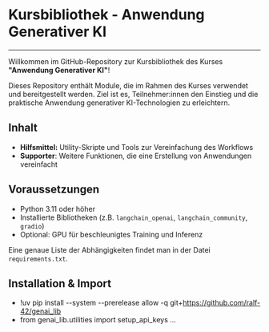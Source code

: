 # Kursbibliothek - Anwendung Generativer KI
---

Willkommen im GitHub-Repository zur Kursbibliothek des Kurses **"Anwendung Generativer KI"**!

Dieses Repository enthält Module, die im Rahmen des Kurses verwendet und bereitgestellt werden. Ziel ist es, Teilnehmer:innen den Einstieg und die praktische Anwendung generativer KI-Technologien zu erleichtern.

 

## Inhalt

- **Hilfsmittel:** Utility-Skripte und Tools zur Vereinfachung des Workflows
- **Supporter**: Weitere Funktionen, die eine Erstellung von Anwendungen vereinfacht

 

## Voraussetzungen

- Python 3.11 oder höher
- Installierte Bibliotheken (z.B. `langchain_openai`, `langchain_community`, `gradio`)
- Optional: GPU für beschleunigtes Training und Inferenz

Eine genaue Liste der Abhängigkeiten findet man in der Datei `requirements.txt`.

 

## Installation & Import

- !uv pip install --system --prerelease allow -q git+https://github.com/ralf-42/genai_lib
- from genai_lib.utilities import setup_api_keys ...


